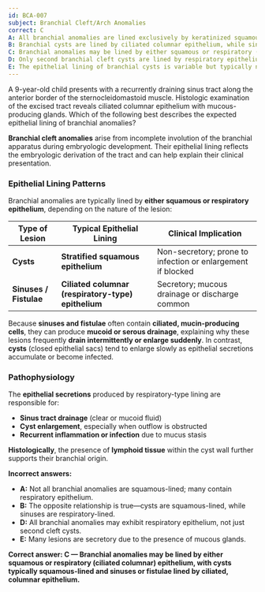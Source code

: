 ```yaml
---
id: BCA-007
subject: Branchial Cleft/Arch Anomalies
correct: C
A: All branchial anomalies are lined exclusively by keratinized squamous epithelium.
B: Branchial cysts are lined by ciliated columnar epithelium, while sinuses are lined by stratified squamous cells.
C: Branchial anomalies may be lined by either squamous or respiratory (ciliated columnar) epithelium, depending on the type of lesion.
D: Only second branchial cleft cysts are lined by respiratory epithelium.
E: The epithelial lining of branchial cysts is variable but typically non-secretory.
---
```


A 9-year-old child presents with a recurrently draining sinus tract along the anterior border of the sternocleidomastoid muscle. Histologic examination of the excised tract reveals ciliated columnar epithelium with mucous-producing glands. Which of the following best describes the expected epithelial lining of branchial anomalies?

<!-- EXPLANATION -->

**Branchial cleft anomalies** arise from incomplete involution of the branchial apparatus during embryologic development. Their epithelial lining reflects the embryologic derivation of the tract and can help explain their clinical presentation.

### **Epithelial Lining Patterns**
Branchial anomalies are typically lined by **either squamous or respiratory epithelium**, depending on the nature of the lesion:

| **Type of Lesion** | **Typical Epithelial Lining** | **Clinical Implication** |
|---------------------|-------------------------------|---------------------------|
| **Cysts** | **Stratified squamous epithelium** | Non-secretory; prone to infection or enlargement if blocked |
| **Sinuses / Fistulae** | **Ciliated columnar (respiratory-type) epithelium** | Secretory; mucous drainage or discharge common |

Because **sinuses and fistulae** often contain **ciliated, mucin-producing cells**, they can produce **mucoid or serous drainage**, explaining why these lesions frequently **drain intermittently or enlarge suddenly**. In contrast, **cysts** (closed epithelial sacs) tend to enlarge slowly as epithelial secretions accumulate or become infected.

### **Pathophysiology**
The **epithelial secretions** produced by respiratory-type lining are responsible for:
- **Sinus tract drainage** (clear or mucoid fluid)  
- **Cyst enlargement**, especially when outflow is obstructed  
- **Recurrent inflammation or infection** due to mucus stasis  

**Histologically**, the presence of **lymphoid tissue** within the cyst wall further supports their branchial origin.

**Incorrect answers:**
- **A:** Not all branchial anomalies are squamous-lined; many contain respiratory epithelium.  
- **B:** The opposite relationship is true—cysts are squamous-lined, while sinuses are respiratory-lined.  
- **D:** All branchial anomalies may exhibit respiratory epithelium, not just second cleft cysts.  
- **E:** Many lesions are secretory due to the presence of mucous glands.

**Correct answer: C — Branchial anomalies may be lined by either squamous or respiratory (ciliated columnar) epithelium, with cysts typically squamous-lined and sinuses or fistulae lined by ciliated, columnar epithelium.**
